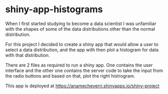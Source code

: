 # shiny-app-histograms

When I first started studying to become a data scientist I was unfamiliar with the shapes of some of the data distributions 
other than the normal distribution.

For this project I decided to create a shiny app that would allow a user to select a data distribution, 
and the app with then plot a histogram for data with that distribution.

There are 2 files as required to run a shiny app. One contains the user interface and the other one contains the
server code to take the input from the radio buttons and based on that, plot the right histrogram.

This app is deployed at https://anamecheverri.shinyapps.io/shiny-project
